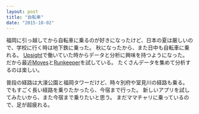 ```yaml
---
layout: post
title: "自転車"
date: "2015-10-02"
---
```

福岡に引っ越してから自転車に乗るのが好きになったけど、日本の夏は厳しいので、学校に行く時は地下鉄に乗った。
秋になったから、また日中も自転車に乗れる。
[Upsight][upsight]で働いていた時からデータと分析に興味を持つようになった。
だから最近[Moves][moves]と[Runkeeper][runkeeper]を試している。
たくさんデータを集めて分析するのは楽しい。

普段の経路は大濠公園と福岡タワーだけど、時々別府や室見川の経路も乗る。
でもすごく長い経路を乗りたかったら、今宿まで行った。
新しいアプリを試してみたいから、また今宿まで乗りたいと思う。
まだママチャリに乗っているので、足が超疲れる。

[upsight]: http://www.upsight.com/
[moves]: http://moves-app.com/
[runkeeper]: https://runkeeper.com/
